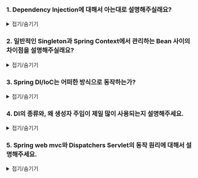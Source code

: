### 1. Dependency Injection에 대해서 아는대로 설명해주실래요?

<details>
<summary>접기/숨기기</summary>
<div markdown="1">

우선 Dependency Injection에 대해서 설명하기 이전에 Association 관계, Dependency 관게에 대해서 설명하고 시작해야할 것 같습니다.

1️⃣ **Association Relationship**
![](./img/association.png)

2️⃣ **Dependency Relationship**
![](./img/dependency.png)

Association 관계의 경우 A라는 클래스가 B라는 객체를 직접 소유하는 관계를 예로 들 수 있습니다.

~~~kotlin
class A {
    private val b: B = B()
}

class B {
    ...
}
~~~

해당 Association 관계의 경우 B 객체를 A가 직접 소유하기 때문에 **둘 사이의 관계는 강하게 결합되어 있습니다.** 
다시 말하면, B의 코드가 변경되면 A로 변경이 전파될 가능성이 존재한다는 것입니다. 이는 **고수준 모듈이 저수준 모듈의 구현에 영향을 강하게 받는다는 소리이기 때문에 객체지향적으로 좋지 못합니다.**

다음으로 Dependency 관계에 대해서 설명을 하자면, A라는 클래스는 B라는 클래스의 객체를 직접 소유하는 것이 아닌, Interface 등의 **변경 가능성이 거의 없는** 것에 의존하는 것을 의미합니다.

~~~kotlin
class A {
    private lateinit var b: B
    
    constructor(b: B): this(b)
    
    ...
}

interface B {
    ...
}

class BImpl: B {
    ...
}

fun main(args: Array<String>): Unit {
    val a = A(BImpl())
}
~~~

위의 방식처럼, 실제 객체를 생성자에 선언하는 것이 아닌, 인터페이스를 생성자의 인자로 제공하여 생성자는 컴파일 시점에 Interface에 의존하고, 런타임에는 A 객체는 실제 인스턴스에 의존하게 만드는 방식입니다.

이러한 방식은 장점이 아래와 같습니다.

1. A 클래스의 로직은 B의 구현체 로직과 디커플링된다.
2. 고수준의 모듈 구현이 저수준의 모듈 구현에 덜 영향을 받게된다.
3. 전략패턴에 부합한다. 즉, 필요에 따라서 B 인터페이스를 구현하는 객체를 A에 대신 끼울수 있다는 것이다.

이는 객체지향이 지향하는 바인 OCP, DIP에 부합하게됩니다.

Spring에서 제공하는 DI의 방식은 크게 3가지인데요, 생성자 주입, 수정자 주입, 필드 주입이 있습니다. 이에 대해서는 나중에 설명을 드리겠습니다.

</div>
</details>

### 2. 일반적인 Singleton과 Spring Context에서 관리하는 Bean 사이의 차이점을 설명해주실래요?

<details>
<summary>접기/숨기기</summary>
<div markdown="1">

일반적인 Singleton의 경우 구현 방식이 아래와 같습니다.

1. 생성자를 private로 설정하고 외부에서 생성자에 접근 못하게 막는다
2. 모든 로직은 synchronized 블록으로 묶는 등의 처리를 통해 thread-safe하게 만든다
3. static method인 getInstance()를 선언해서 Heap 메모리 상에 해당 인스턴스가 존재하는지 여부를 검사한 뒤 존재하면 기존 인스턴스를 반환, 존재하지 않으면 생성자를 호출하여 인스턴스를 반환한다.

그러나 싱글톤에서도 단점이 존재합니다.

1. 싱글톤은 잘못 관리하면 인스턴스가 2개가 되는 상황이 벌어질 수도 있다. 멀티스레드 환경에서 잘못 관리했을 경우이다.
2. 싱글톤 객체는 테스트에 용이하지 못하다. 왜냐하면 생성자가 private로 막혀있기 때문에 테스트 대역 생성이 곤란하기 때문이다.
3. Singleton의 모든 logic은 thread-safe하게 작성해야한다.
4. Singleton은 무상태를 기반으로 구현해야한다. 상태기반으로 Singleton을 이용하면 경합상태에 빠져서 예상치못한 동작을 일으킬 가능성이 있다.

Spring은 이러한 Singleton의 문제점을 극복하기 위해서 IoC Container를 Singleton Registry의 역할을 수행하여 Spring 차원에서 객체를 관리합니다.

이 때 IoC Container에서 관리하는 객체는 엄연히 말하면 Singleton이 아닌 일반적인 객체이지만, Spring Context 차원에서 관리가 되는 객체이기 때문에 Singleton처럼 사용이 가능합니다. 
그리고 Spring Context에서 객체들이 관리되기 때문에 Context가 이러한 Bean들의 생애주기도 결정하는 것이 가능합니다.

</div>
</details>

### 3. Spring DI/IoC는 어떠한 방식으로 동작하는가?

<details>
<summary>접기/숨기기</summary>
<div markdown="1">

IoC 컨테이너는 Bean들에 대한 제어권을 사용자가 갖는 방식이 아닌, spring framework가 가지는 방식이기 때문에 해당 객체들은 모두 spring의 정책에 맞춰서 관리됩니다.

DI의 경우 주입하고자 하는 객체를 IoC Container에서 탐색하여 조건에 맞는 객체를 찾게되면 이를 주입하는 방식으로 동작합니다. 탐색 기준은 아래와 같습니다.

1. 우선 타입 기준으로 탐색한다. 타입 기준으로 검색시 정확하게 1개가 있는 경우 이를 주입한다.
2. 타입 기준으로 검색하여 1개 이상의 bean이 존재한다면, bean의 이름을 기준으로 선택하여 주입한다. bean의 이름은 클래스 이름, 혹은 메소드의 이름이 default로 설정되어있다.

그리고 이러한 Bean을 생성자 주입, 수정자 주입, 필드 주입 방식으로 DI를 수행합니다. 일반적으로 생성자 주입이 제일 많이 사용됩니다.

</div>
</details>

### 4. DI의 종류와, 왜 생성자 주입이 제일 많이 사용되는지 설명해주세요.

<details>
<summary>접기/숨기기</summary>
<div markdown="1">

DI의 종류에는 3가지가 존재한다고 말씀드린 바 있습니다. 각각 간단하게 설명드리겠습니다.

1. 생성자 주입 (Constructor Injection): 생성자의 인자로 Bean을 주입하는 방식입니다. 구현 방식은 아래와 같습니다.

<details>
<summary>코드 예시</summary>
<div markdown="1">

1️⃣ **Java**
~~~java
@NoArgsConstructor
@Service
public class BeamServiceImpl implements BeamService {
    private final BeamRepository beamRepository;
    
    @Override
    @Transactional
    public Bean createBeam(BeanCreateDto dto) {
        ...
    }
}
~~~

2️⃣ **Kotlin**
~~~kotlin
@Service
class BeamServiceImpl(
    private val beamRepository: BeamRepository
): BeamService {

    @Transactional
    override suspend fun createBeam(dto: BeamCreateDto) = coroutineScope {
        ...
    }
}
~~~

</div>
</details>

2. 수정자 주입 (Setter Injection): 수정자를 통해서 Bean을 주입하는 방식입니다. 주로 Test 코드에서 사용하기도 합니다.

<details>
<summary>코드 예시</summary>
<div markdown="1">

1️⃣ **Java**
~~~java
@Service
public class BeamServiceImpl implements BeamService {
    private BeamRepository beamRepository;
    
    // setter
    public void setBeamRepository(BeamRepository beamRepository) {
        this.beamRepository = beamRepository;
    }
    
    @Override
    @Transactional
    public Bean createBeam(BeanCreateDto dto) {
        ...
    }
}
~~~

2️⃣ **Kotlin**
~~~kotlin
@Service
class BeamServiceImpl: BeamService {

    private var beamRepository: BeamRepository
        set(value) {
            field = value
        }

    @Transactional
    override suspend fun createBeam(dto: BeamCreateDto) = coroutineScope {
        ...
    }
}
~~~

</div>
</details>

2. 필드 주입(Field Injection): 필드를 통해 bean을 주입하는 방식입니다. @Autowired 어노테이션을 통해 bean을 탐색하여 주입합니다.

<details>
<summary>코드 예시</summary>
<div markdown="1">

1️⃣ **Java**
~~~java
@Service
public class BeamServiceImpl implements BeamService {
    @Autowired
    private BeamRepository beamRepository;
    
    @Override
    @Transactional
    public Bean createBeam(BeanCreateDto dto) {
        ...
    }
}
~~~

2️⃣ **Kotlin**
~~~kotlin
@Service
class BeamServiceImpl: BeamService {

    @Autowired
    private val beamRepository: BeamRepository

    @Transactional
    override suspend fun createBeam(dto: BeamCreateDto) = coroutineScope {
        ...
    }
}
~~~

</div>
</details>

그러나 필드주입은 test 코드를 작성할 때 혹은 configuration을 작성할 때 외에는 잘 사용되지 않는 것이 현실인데요, 이유는 다음과 같습니다.

1. 필드 주입의 경우 와부에서 필드를 조작하는 것이 불가능하다. 이는 DI의 취지 중 하나였던 전략패턴의 구현 정신에 위배되는 행위이다.
2. 테스트가 곤란하다. 단위테스트를 위해서는 테스트대역을 정의해야하는데, 테스트대역 정의를 할 때 field는 조작을 할 수가 없기 때문에 테스트가 곤란한 코드를 양산하게된다.

따라서 생성자주입이 필드주입보다 훨씬 많이 사용된다.

</div>
</details>

### 5. Spring web mvc와 Dispatchers Servlet의 동작 원리에 대해서 설명해주세요.

<details>
<summary>접기/숨기기</summary>
<div markdown="1">



</div>
</details>

